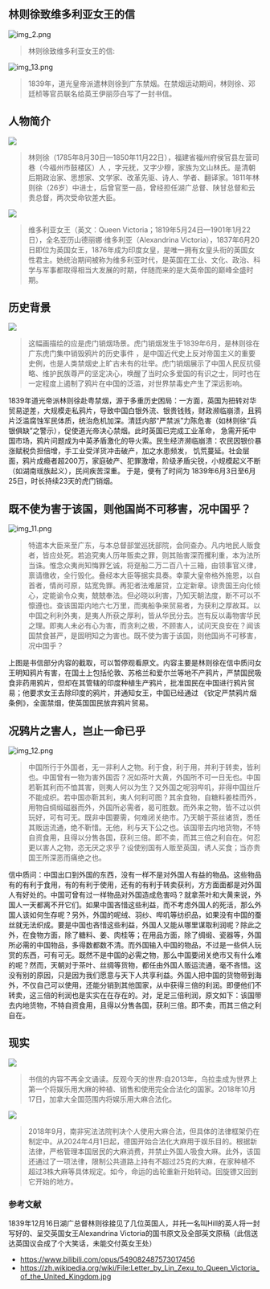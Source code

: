 ## 林则徐致维多利亚女王的信

![img_2.png](img_2.png)

> 林则徐致维多利亚女王的信:

![img_13.png](img_13.png)

> 1839年，道光皇帝派遣林则徐到广东禁烟。在禁烟运动期间，林则徐、邓廷桢等官员联名给英王伊丽莎白写了一封书信。

## 人物简介

![](img.png)

> 林则徐（1785年8月30日—1850年11月22日），福建省福州府侯官县左营司巷（今福州市鼓楼区）人 ，字元抚，又字少穆，家族为文山林氏。是清朝后期政治家、思想家、文学家、改革先驱、诗人、学者、翻译家。1811年林则徐（26岁）中进士，后曾官至一品，曾经担任湖广总督、陕甘总督和云贵总督，两次受命钦差大臣。

![](img_1.png)

> 维多利亚女王（英文：Queen Victoria；1819年5月24日—1901年1月22日），全名亚历山德丽娜·维多利亚（Alexandrina Victoria），1837年6月20日即位为英国女王，1876年成为印度女皇，是唯一拥有女皇头衔的英国女性君主。她统治期间被称为维多利亚时代，是英国在工业、文化、政治、科学与军事都取得相当大发展的时期，伴随而来的是大英帝国的巅峰全盛时期。

## 历史背景

![](img_10.png)
> 这幅画描绘的应是虎门销烟场景。虎门销烟发生于1839年6月，是林则徐在广东虎门集中销毁鸦片的历史事件 ，是中国近代史上反对帝国主义的重要史例，也是人类禁烟史上旷古未有的壮举。虎门销烟展示了中国人民反抗侵略、维护民族尊严的坚定决心，唤醒了当时众多爱国的有识之士，同时也在一定程度上遏制了鸦片在中国的泛滥，对世界禁毒史产生了深远影响。

1839年道光帝派林则徐赴粤禁烟，源于多重历史困局：一方面，英国为扭转对华贸易逆差，大规模走私鸦片，导致中国白银外流、银贵钱贱，财政濒临崩溃，且鸦片泛滥腐蚀军民体质，统治危机加深。清廷内部“严禁派”力陈危害（如林则徐“兵银俱缺”之警示），促使道光帝决心禁烟。此时英国已完成工业革命， 急需开拓中国市场，鸦片问题成为中英矛盾激化的导火索。民生经济濒临崩溃：农民因银价暴涨赋税负担倍增，手工业受洋货冲击破产，加之水患频发， 饥荒蔓延。社会层面，鸦片成瘾者超200万，家庭破产、犯罪激增，阶级矛盾尖锐，小规模起义不断（如湖南瑶族起义），民间疾苦深重。 于是，便有了时间为 1839年6月3日至6月25日，时长持续23天的虎门销烟。

## 既不使为害于该国，则他国尚不可移害，况中国乎？

![img_11.png](img_11.png)

> 特遣本大臣来至广东，与本总督部堂巡抚部院，会同查办。凡内地民人贩食者，皆应处死。若追究夷人历年贩卖之罪，则其贻害深而攫利重，本为法所当诛。惟念众夷尚知悔罪乞诚，将趸船二万二百八十三箱，由领事官义律，禀请缴收，全行毁化。叠经本大臣等据实具奏。幸蒙大皇帝格外施恩，以自首者，情尚可原，姑宽免罪。再犯者法难屡贷，立定新章。谅贵国王向化倾心，定能谕令众夷，兢兢奉法。但必晓以利害，乃知天朝法度，断不可以不懔遵也。查该国距内地六七万里，而夷船争来贸易者，为获利之厚故耳。以中国之利利外夷，是夷人所获之厚利，皆从华民分去。岂有反以毒物害华民之理。即夷人未必有心为害，而贪利之极，不顾害人，试问天良安在？闻该国禁食甚严，是固明知之为害也。既不使为害于该国，则他国尚不可移害，况中国乎？

上图是书信部分内容的截取，可以暂停观看原文。内容主要是林则徐在信中质问女王明知鸦片有害，在国土上包括伦敦、苏格兰和爱尔兰等地不产鸦片，严禁国民吸食非药用鸦片，但却在其管辖的印度种植生产鸦片，批准国民在中国进行鸦片贸易；他要求女王去除印度的鸦片，并通知女王，中国已经通过 《钦定严禁鸦片烟条例》，全面禁烟，使英国国民放弃鸦片贸易。

## 况鸦片之害人，岂止一命已乎

![img_12.png](img_12.png)
> 中国所行于外国者，无一非利人之物。利于食，利于用，并利于转卖，皆利也。中国曾有一物为害外国否？况如茶叶大黄，外国所不可一日无也。中国若靳其利而不恤其害，则夷人何以为生？又外国之呢羽哔叽，非得中国丝斤不能成织。若中国亦靳其利，夷人何利可图？其余食物，自糖料姜桂而外，用物自绸缎磁器而外，外国所必需者，曷可胜数。而外来之物，皆不过以供玩好，可有可无。既非中国要需，何难闭关绝市。乃天朝于茶丝诸货，悉任其贩运流通，绝不靳惜。无他，利与天下公之也。该国带去内地货物，不特自资食用，且得以分售各国，获利三倍。即不卖，而其三倍之利自在。何忍更以害人之物，恣无厌之求乎？设使别国有人贩至英国，诱人买食；当亦贵国王所深恶而痛绝之也。

信中质问：中国出口到外国的东西，没有一样不是对外国人有益的物品。这些物品有的有利于食用，有的有利于使用，还有的有利于转卖获利，方方面面都是对外国人有好处的。中国可曾有过一样物品对外国造成危害吗？就拿茶叶和大黄来说，外国人一天都离不开它们。如果中国吝惜这些利益，而不考虑外国人的死活，那么外国人该如何生存呢？另外，外国的呢绒、羽纱、哔叽等纺织品，如果没有中国的蚕丝就无法织成。要是中国也吝惜这些利益，外国人又能从哪里谋取利润呢？除此之外，在食物方面，除了糖料、姜、肉桂等；在用品方面，除了绸缎、瓷器等，外国所必需的中国物品，多得数都数不清。而外国输入中国的物品，不过是一些供人玩赏的东西，可有可无。既然不是中国的必需之物，那么中国要闭关绝市又有什么难的呢？然而，天朝对于茶叶、丝绸等货物，都任由外国人贩运流通，毫不吝惜。这没有别的原因，只是因为我们愿意与天下人共享利益。外国人把中国的货物带到海外，不仅自己可以使用，还能分销到其他国家，从中获得三倍的利润。即便他们不转卖，这三倍的利润也是实实在在存在的。对，足足三倍利润，原文如下：该国带去内地货物，不特自资食用，且得以分售各国，获利三倍。即不卖，而其三倍之利自在。

## 现实

![](img_5.png)

> 书信的内容不再全文诵读。反观今天的世界:自2013年，乌拉圭成为世界上第一个将娱乐用大麻的种植、销售和使用完全合法化的国家。2018年10月17日，加拿大全国范围内将娱乐用大麻合法化。


![](img_8.png)

> 2018年9月，南非宪法法院判决个人使用大麻合法，但具体的法律框架仍在制定中。从2024年4月1日起，德国开始合法化大麻用于娱乐目的。根据新法律，严格管理本国居民的大麻消费，并禁止外国人吸食大麻。此外，该国还通过了一项法律，限制公共道路上持有不超过25克的大麻，在家种植不超过3株大麻等具体规定。如今，命运的齿轮重新开始转动。回旋镖又回到它开始的地方。

### 参考文献

1839年12月16日湖广总督林则徐接见了几位英国人，并托一名叫Hill的英人将一封写好的、呈交英国女王Alexandrina
Victoria的国书原文及全部英文原稿（此信送达英国议会成了个大笑话，未能交付英女王处）

- https://www.bilibili.com/opus/549082487573017456
- https://zh.wikipedia.org/wiki/File:Letter_by_Lin_Zexu_to_Queen_Victoria_of_the_United_Kingdom.jpg
